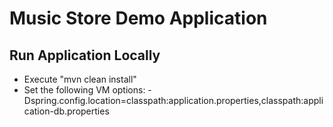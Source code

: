 # Music Store Demo Application

## Run Application Locally
* Execute "mvn clean install"
* Set the following VM options: -Dspring.config.location=classpath:application.properties,classpath:application-db.properties


